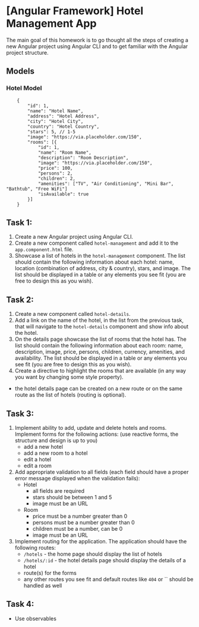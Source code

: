 # [Angular Framework] Hotel Management App

The main goal of this homework is to go thought all the steps of creating a new Angular project using Angular CLI and to get familiar with the Angular project structure.

## Models

### Hotel Model
```
    {
        "id": 1,
        "name": "Hotel Name",
        "address": "Hotel Address",
        "city": "Hotel City",
        "country": "Hotel Country",
        "stars": 5, // 1-5
        "image": "https://via.placeholder.com/150",
        "rooms": [{
            "id": 1,
            "name": "Room Name",
            "description": "Room Description",
            "image": "https://via.placeholder.com/150",
            "price": 100,
            "persons": 2,
            "children": 2,
            "amenities": ["TV", "Air Conditioning", "Mini Bar", "Bathtub", "Free WiFi"]
            "isAvailable": true
        }]
    }
```

## Task 1: 
1. Create a new Angular project using Angular CLI.
2. Create a new component called `hotel-management` and add it to the `app.component.html` file.
3. Showcase a list of hotels in the `hotel-management` component. The list should contain the following information about each hotel: name, location (combination of address, city & country), stars, and image. The list should be displayed in a table or any elements you see fit (you are free to design this as you wish).

## Task 2:
1. Create a new component called `hotel-details`.
2. Add a link on the name of the hotel, in the list from the previous task, that will navigate to the `hotel-details` component and show info about the hotel.
3. On the details page showcase the list of rooms that the hotel has. The list should contain the following information about each room: name, description, image, price, persons, children, currency, amenities, and availability. The list should be displayed in a table or any elements you see fit (you are free to design this as you wish).
4. Create a directive to highlight the rooms that are available (in any way you want by changing some style property).
* the hotel details page can be created on a new route or on the same route as the list of hotels (routing is optional).

## Task 3:
1. Implement ability to add, update and delete hotels and rooms. Implement forms for the following actions: (use reactive forms, the structure and design is up to you)
    * add a new hotel
    * add a new room to a hotel
    * edit a hotel
    * edit a room
2. Add appropriate validation to all fields (each field should have a proper error message displayed when the validation fails):
    * Hotel
      * all fields are required
      * stars should be between 1 and 5
      * image must be an URL
    * Room
      * price must be a number greater than 0
      * persons must be a number greater than 0
      * children must be a number, can be 0
      * image must be an URL
3. Implement routing for the application. The application should have the following routes:
    * `/hotels` - the home page should display the list of hotels
    * `/hotels/:id` - the hotel details page should display the details of a hotel
    * route(s) for the forms
    * any other routes you see fit and default routes like `404` or `` should be handled as well

## Task 4:
* Use observables
